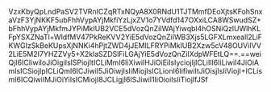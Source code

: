 VzxKbyQpLndPaSV2TVRnICZqRTxNQyA8X0RNdU1TJTMmfDEoXjtsKFohSnxaVzF3YjNKKF5ubFhhVypAYjMkfiYzLjxZV1o7YVdfd147OXxiLCA8WSwudSZ+bFhhVypAYjMkfmJYPiMkIUB2VCE5dVozQnZiIWAjYiwqbl4hOSNiQzlUWlhKLFpYSXZNaTl+WldfMV47PkReKVV2YiE5dVozQnZiIWB3Xjs5LGFXLmxeall2LiFKWGIzSkBeKUpsXjNNKi4hPjtZWD4jJEMlLFRYPiMkIUB2Xzw5cV48OUViIVV2LiE5M2I7YHZZVy5+X2klaSZDSlFiLGAjYiE5dVozQnZiIXdpWFEtLQ==.==weiQjI6ICIiwiIoJiOigiIsISPiojItICLiMmI6IiXiwiIHJiOiEiIsIyciojIjICLiIlI6IiLiwiI4JiOiAmIsICSiojIpICLiQmI6ICJiwiI5JiOiwjIsIiMiojIsICLionI6IifiwiItJiOisjIsIiViojI+ICLismI6ICQiwiIMJiOiYiIsICMiojI8JCLigjI6ISJiwiI1IiOioiIsIiTiojIfJSf
